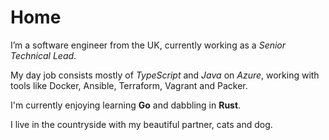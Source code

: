 # Home

I’m a software engineer from the UK, currently working as a _Senior Technical Lead_.

My day job consists mostly of _TypeScript_ and _Java_ on _Azure_, working with tools like Docker, Ansible, Terraform, Vagrant and Packer.

I'm currently enjoying learning **Go** and dabbling in **Rust**.

I live in the countryside with my beautiful partner, cats and dog.
